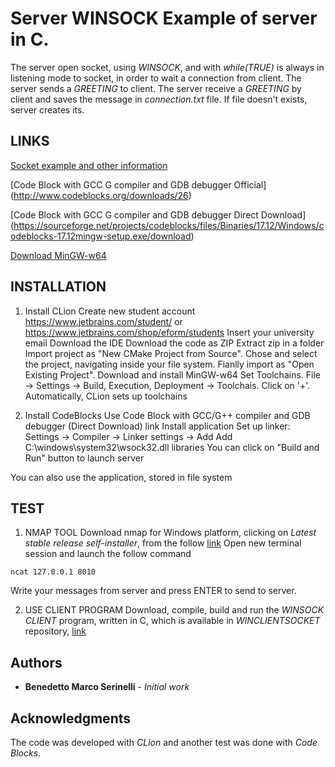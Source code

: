 # Server WINSOCK Example of server in C. 
The server open socket, using _WINSOCK_, and with *while(TRUE)* is
always in listening mode to socket, in order to wait a connection from
client. The server sends a _GREETING_ to client. The server receive a
_GREETING_ by client and saves the message in *connection.txt* file. If
file doesn't exists, server creates its.

## LINKS
[Socket example and other information](https://stackoverflow.com/questions/14404202/receiving-strange-characters-symbols-in-winsock)

[Code Block with GCC G compiler and GDB debugger Official] (http://www.codeblocks.org/downloads/26)

[Code Block with GCC G compiler and GDB debugger Direct Download] (https://sourceforge.net/projects/codeblocks/files/Binaries/17.12/Windows/codeblocks-17.12mingw-setup.exe/download)

[Download MinGW-w64](https://sourceforge.net/projects/mingw-w64/)

## INSTALLATION
1. Install CLion
Create new student account
https://www.jetbrains.com/student/ or https://www.jetbrains.com/shop/eform/students
Insert your university email
Download the IDE
Download the code as ZIP
Extract zip in a folder
Import project as "New CMake Project from Source". Chose and select the project, navigating inside your file system. Fianlly import as "Open Existing Project".
Download and install MinGW-w64
Set Toolchains. File -> Settings -> Build, Execution, Deployment -> Toolchais. Click on '+'. Automatically, CLion sets up toolchains

2. Install CodeBlocks
Use Code Block with GCC/G++ compiler and GDB debugger (Direct Download) link
Install application 
Set up linker: Settings -> Compiler -> Linker settings -> Add
Add C:\windows\system32\wsock32.dll libraries
You can click on "Build and Run" button to launch server

You can also use the application, stored in file system
## TEST
1. NMAP TOOL
Download nmap for Windows platform, clicking on _Latest stable release self-installer_, from the follow [link](https://nmap.org/download)
Open new terminal session and launch the follow command
```
ncat 127.0.0.1 8010
```
Write your messages from server and press ENTER to send to server.

2. USE CLIENT PROGRAM
Download, compile, build and run the _WINSOCK CLIENT_ program, written in C, which is available in *WINCLIENTSOCKET* repository, [link](https://github.com/marksniper/WinSockClient)
## Authors
* **Benedetto Marco Serinelli** - *Initial work* 
## Acknowledgments
The code was developed with _CLion_ and another test was done with _Code
Blocks_.
